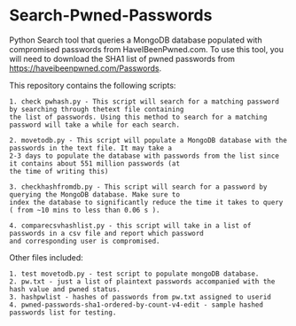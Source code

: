 # Search-Pwned-Passwords

Python Search tool that queries a MongoDB database populated with compromised passwords from HaveIBeenPwned.com.
To use this tool, you will need to download the SHA1 list of pwned passwords from https://haveibeenpwned.com/Passwords.

This repository contains the following scripts:

    1. check pwhash.py - This script will search for a matching password by searching through thetext file containing
    the list of passwords. Using this method to search for a matching password will take a while for each search.
     
    2. movetodb.py - This script will populate a MongoDB database with the passwords in the text file. It may take a
    2-3 days to populate the database with passwords from the list since it contains about 551 million passwords (at
    the time of writing this)
    
    3. checkhashfromdb.py - This script will search for a password by querying the MongoDB database. Make sure to 
    index the database to significantly reduce the time it takes to query ( from ~10 mins to less than 0.06 s ).
    
    4. comparecsvhashlist.py - this script will take in a list of passwords in a csv file and report which password 
    and corresponding user is compromised.

Other files included:
    
    1. test movetodb.py - test script to populate mongoDB database.
    2. pw.txt - just a list of plaintext passwords accompanied with the hash value and pwned status.
    3. hashpwlist - hashes of passwords from pw.txt assigned to userid
    4. pwned-passwords-sha1-ordered-by-count-v4-edit - sample hashed passwords list for testing.
  
